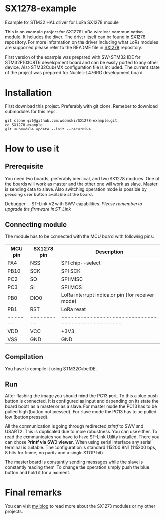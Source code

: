 # SX1278-example
Example for STM32 HAL driver for LoRa SX1278 module 

This is an example project for SX1278 LoRa wireless communication module.
It includes the diver. The driver itself can be found in [SX1278](https://github.com/wdomski/SX1278) 
repository. For more information on the driver including 
what LoRa modules are supported please refer to the README file 
in [SX1278](https://github.com/wdomski/SX1278) repository.

First version of the example was prepared with SW4STM32 IDE 
for STM32F103C8T6 development board 
and can be easily ported to any other device. Also STM32CubeMX configuration 
file is included. 
The current state of the project was prepared for Nucleo-L476RG development board.

# Installation

First download this project. Preferably with git clone.
Remeber to download submodules for this repo.
```
git clone git@github.com:wdomski/SX1278-example.git
cd SX1278-example
git submodule update --init --recursive
```

# How to use it

## Prerequisite

You need two boards, preferably identical, and two SX1278 modules.
One of the boards will work as master and the other one will work as slave.
Master is sending data to slave. Also switching operation 
mode is possible by pressing user button available at the board.

Debugger -- ST-Link V2 with SWV capabilities.
*Please remember to upgrade the firmware in ST-Link*

## Connecting module

The module has to be connected with the MCU board 
with following pins:

| MCU pin | SX1278 pin | Description                                      |
| ------- | ---------- | -------------------------------------------------|
| PA4     | NSS        | SPI chip--select                                 |
| PB10    | SCK        | SPI SCK                                          |
| PC2     | SO         | SPI MISO                                         |
| PC3     | SI         | SPI MOSI                                         |
| PB0     | DIO0       | LoRa interrupt indicator pin (for receiver mode) |
| PB1     | RST        | LoRa reset                                       |
| ------- | ---------- | -------------------------------------------------|
| VDD     | VCC        | +3V3                                             |
| VSS     | GND        | GND                                              |

## Compilation
You have to compile it using STM32CubeIDE.

## Run
After flashing the image you should mind the PC13 port. To this a blue push 
button is connected. It is configured 
as input and depending on its state the board boots as a master or as a slave.
For master mode the PC13 has to be pulled high (button not pressed).
For slave mode the PC13 has to be pulled low (button pressed).

All the communication is going through redirected *printf* to SWV and USART2.
This is duplicated due to more robustness. You can use either.
To read the communicates you have to have ST-Link Utility installed. 
There you can chose **Printf via SWO viewer**.
When using serial interface any serial terminal is suitable. The 
configuration is standard 115200 8N1 (115200 bps, 8 bits for frame, no 
parity and a single STOP bit).


The master board is constantly sending messages while the slave is constantly 
reading them. To change the operation simply push the blue button and hold 
it for a moment.

# Final remarks

You can visit [my blog](http://blog.domski.pl) to read more about the SX1278 modules or my other projects.

